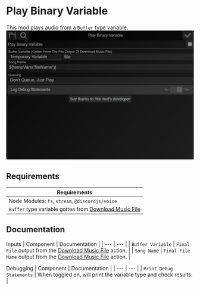 # Play Binary Variable
This mod plays audio from a `Buffer` type variable.
![](https://github.com/slothyace/bmods-acedia/blob/main/.documentation/.images/playBinaryVar.png)

## Requirements
| Requirements |
| --- |
| Node Modules: `fs`, `stream`, `@discordjs/voice` |
| `Buffer` type variable gotten from [Download Music File](https://github.com/slothyace/bmods-acedia/blob/main/.documentation/downloadMusicFile.md) |

## Documentation
Inputs
| Component | Documentation | 
| --- | --- |
| `Buffer Variable` | `Final File` output from the [Download Music File](https://github.com/slothyace/bmods-acedia/blob/main/.documentation/downloadMusicFile.md) action. |
| `Song Name` | `Final File Name` output from the [Download Music File](https://github.com/slothyace/bmods-acedia/blob/main/.documentation/downloadMusicFile.md) action. |

Debugging
| Component | Documentation |
| --- | --- |
| `Print Debug Statements` | When toggled on, will print the variable type and check results. |